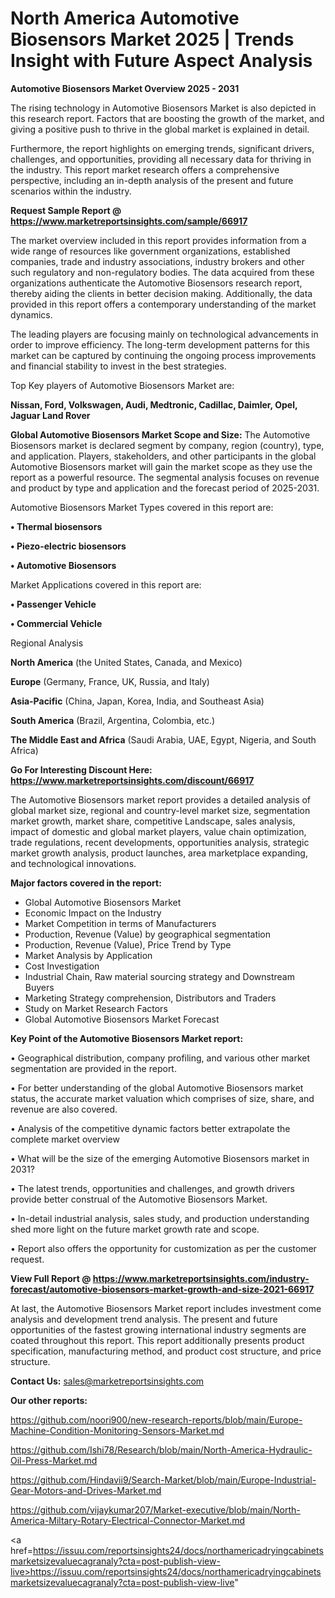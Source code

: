 # North America Automotive Biosensors Market 2025 | Trends Insight with Future Aspect Analysis

<Strong> Automotive Biosensors Market Overview 2025 - 2031</strong>

The rising technology in Automotive Biosensors Market is also depicted in this research report. Factors that are boosting the growth of the market, and giving a positive push to thrive in the global market is explained in detail.

Furthermore, the report highlights on emerging trends, significant drivers, challenges, and opportunities, providing all necessary data for thriving in the industry. This report market research offers a comprehensive perspective, including an in-depth analysis of the present and future scenarios within the industry.

<strong>Request Sample Report @ <a href=https://www.marketreportsinsights.com/sample/66917>https://www.marketreportsinsights.com/sample/66917</a></strong>

The market overview included in this report provides information from a wide range of resources like government organizations, established companies, trade and industry associations, industry brokers and other such regulatory and non-regulatory bodies. The data acquired from these organizations authenticate the Automotive Biosensors research report, thereby aiding the clients in better decision making. Additionally, the data provided in this report offers a contemporary understanding of the market dynamics.

The leading players are focusing mainly on technological advancements in order to improve efficiency. The long-term development patterns for this market can be captured by continuing the ongoing process improvements and financial stability to invest in the best strategies.

Top Key players of Automotive Biosensors Market are:

<strong>Nissan, Ford, Volkswagen, Audi, Medtronic, Cadillac, Daimler, Opel, Jaguar Land Rover</strong>

<strong><b>Global Automotive Biosensors Market Scope and Size:</b></strong>
The Automotive Biosensors market is declared segment by company, region (country), type, and application. Players, stakeholders, and other participants in the global Automotive Biosensors market will gain the market scope as they use the report as a powerful resource. The segmental analysis focuses on revenue and product by type and application and the forecast period of 2025-2031.

Automotive Biosensors Market Types covered in this report are:

<strong>• Thermal biosensors

• Piezo-electric biosensors

• Automotive Biosensors</strong>

Market Applications covered in this report are:

<strong>• Passenger Vehicle

• Commercial Vehicle</strong> 

Regional Analysis

<strong>North America</strong> (the United States, Canada, and Mexico)

<strong>Europe</strong> (Germany, France, UK, Russia, and Italy)

<strong>Asia-Pacific</strong> (China, Japan, Korea, India, and Southeast Asia)

<strong>South America</strong> (Brazil, Argentina, Colombia, etc.)

<strong>The Middle East and Africa</strong> (Saudi Arabia, UAE, Egypt, Nigeria, and South Africa)

<strong>Go For Interesting Discount Here: <a href=https://www.marketreportsinsights.com/discount/66917>https://www.marketreportsinsights.com/discount/66917</a></strong>

The Automotive Biosensors market report provides a detailed analysis of global market size, regional and country-level market size, segmentation market growth, market share, competitive Landscape, sales analysis, impact of domestic and global market players, value chain optimization, trade regulations, recent developments, opportunities analysis, strategic market growth analysis, product launches, area marketplace expanding, and technological innovations.

<strong><b>Major factors covered in the report:</b></strong>
<ul>
  <li>Global Automotive Biosensors Market </li>
  <li>Economic Impact on the Industry</li>
  <li>Market Competition in terms of Manufacturers</li>
  <li>Production, Revenue (Value) by geographical segmentation</li>
  <li>Production, Revenue (Value), Price Trend by Type</li>
  <li>Market Analysis by Application</li>
  <li>Cost Investigation</li>
  <li>Industrial Chain, Raw material sourcing strategy and Downstream Buyers</li>
  <li>Marketing Strategy comprehension, Distributors and Traders</li>
  <li>Study on Market Research Factors</li>
  <li>Global Automotive Biosensors Market Forecast</li>
</ul>

<strong><b>Key Point of the Automotive Biosensors Market report:</b></strong>

• Geographical distribution, company profiling, and various other market segmentation are provided in the report.

• For better understanding of the global Automotive Biosensors market status, the accurate market valuation which comprises of size, share, and revenue are also covered.

• Analysis of the competitive dynamic factors better extrapolate the complete market overview

• What will be the size of the emerging Automotive Biosensors market in 2031?

• The latest trends, opportunities and challenges, and growth drivers provide better construal of the Automotive Biosensors Market.

• In-detail industrial analysis, sales study, and production understanding shed more light on the future market growth rate and scope.

• Report also offers the opportunity for customization as per the customer request.

<strong><b>View Full Report @ <a href=https://www.marketreportsinsights.com/industry-forecast/automotive-biosensors-market-growth-and-size-2021-66917>https://www.marketreportsinsights.com/industry-forecast/automotive-biosensors-market-growth-and-size-2021-66917</a></b></strong>


At last, the Automotive Biosensors Market report includes investment come analysis and development trend analysis. The present and future opportunities of the fastest growing international industry segments are coated throughout this report. This report additionally presents product specification, manufacturing method, and product cost structure, and price structure.

<strong>Contact Us:</strong>
sales@marketreportsinsights.com

<strong>Our other reports:</strong>

<a href=https://github.com/noori900/new-research-reports/blob/main/Europe-Machine-Condition-Monitoring-Sensors-Market.md>https://github.com/noori900/new-research-reports/blob/main/Europe-Machine-Condition-Monitoring-Sensors-Market.md</a>

<a href=https://github.com/Ishi78/Research/blob/main/North-America-Hydraulic-Oil-Press-Market.md>https://github.com/Ishi78/Research/blob/main/North-America-Hydraulic-Oil-Press-Market.md</a>

<a href=https://github.com/Hindavii9/Search-Market/blob/main/Europe-Industrial-Gear-Motors-and-Drives-Market.md>https://github.com/Hindavii9/Search-Market/blob/main/Europe-Industrial-Gear-Motors-and-Drives-Market.md</a>

<a href=https://github.com/vijaykumar207/Market-executive/blob/main/North-America-Miltary-Rotary-Electrical-Connector-Market.md>https://github.com/vijaykumar207/Market-executive/blob/main/North-America-Miltary-Rotary-Electrical-Connector-Market.md</a>

<a href=https://issuu.com/reportsinsights24/docs/northamericadryingcabinetsmarketsizevaluecagranaly?cta=post-publish-view-live>https://issuu.com/reportsinsights24/docs/northamericadryingcabinetsmarketsizevaluecagranaly?cta=post-publish-view-live</a>"
